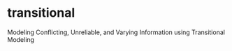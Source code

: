 # transitional
Modeling Conflicting, Unreliable, and Varying Information using Transitional Modeling
